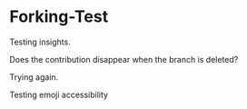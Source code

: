 # Forking-Test

Testing insights.

Does the contribution disappear when the branch is deleted?

Trying again.

Testing emoji accessibility
